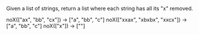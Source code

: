 Given a list of strings, return a list where each string has all its "x" removed.

noX(["ax", "bb", "cx"]) → ["a", "bb", "c"]
noX(["xxax", "xbxbx", "xxcx"]) → ["a", "bb", "c"]
noX(["x"]) → [""]